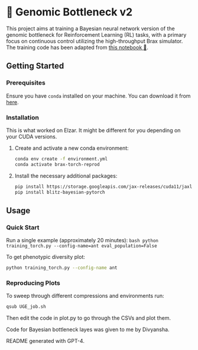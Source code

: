 # 🧬 Genomic Bottleneck v2

This project aims at training a Bayesian neural network version of the genomic bottleneck for Reinforcement Learning (RL) tasks, with a primary focus on continuous control utilizing the high-throughput Brax simulator. The training code has been adapted from [this notebook 🔗](https://github.com/google/brax/blob/main/notebooks/training_torch.ipynb).

## Getting Started

### Prerequisites

Ensure you have `conda` installed on your machine. You can download it from [here](https://docs.conda.io/en/latest/miniconda.html).

### Installation

This is what worked on Elzar. It might be different for you depending on your CUDA versions.

1. Create and activate a new conda environment:
    ```bash
    conda env create -f environment.yml
    conda activate brax-torch-reprod
    ```

2. Install the necessary additional packages:
    ```bash
    pip install https://storage.googleapis.com/jax-releases/cuda11/jaxlib-0.4.7+cuda11.cudnn82-cp311-cp311-manylinux2014_x86_64.whl
    pip install blitz-bayesian-pytorch
    ```

## Usage

### Quick Start

Run a single example (approximately 20 minutes):
    ```bash
    python training_torch.py --config-name=ant eval_population=False
    ```

To get phenotypic diversity plot:

```bash
python training_torch.py --config-name ant
```

### Reproducing Plots

To sweep through different compressions and environments run:

```bash
qsub UGE_job.sh
```

Then edit the code in plot.py to go through the CSVs and plot them.

Code for Bayesian bottleneck layes was given to me by Divyansha.

README generated with GPT-4.

